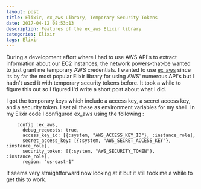 ```yaml
---
layout: post
title: Elixir, ex_aws Library, Temporary Security Tokens
date: 2017-04-12 08:53:13
description: Features of the ex_aws Elixir library
categories: Elixir
tags: Elixir
---
```


During a development effort where I had to use AWS API's to extract information
about our EC2 instances, the network powers-that-be wanted to just grant
me temporary AWS credentials. I wanted to use [ex_aws](https://hex.pm/packages/ex_aws)
since its by far the most popular Elixir library for using AWS' numerous
API's but I hadn't used it with temporary security tokens before. It took
a while to figure this out so I figured I'd write a short post about what I
did.

I got the temporary keys which include a access key, a secret access key,
and a security token. I set all these as environment variables for my shell.
In my Elixir code I configured ex_aws using the following :

```
    config :ex_aws,
      debug_requests: true,
      access_key_id: [{:system, "AWS_ACCESS_KEY_ID"}, :instance_role],
      secret_access_key: [{:system, "AWS_SECRET_ACCESS_KEY"}, :instance_role],
      security_token: [{:system, "AWS_SECURITY_TOKEN"}, :instance_role],
      region: "us-east-1"
```

It seems very straightforward now looking at it but it still took me a while
to get this to work.
